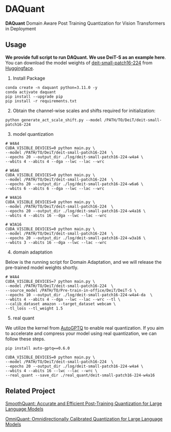 # DAQuant

**DAQuant** Domain Aware Post Training Quantization for Vision Transformers in Deployment

## Usage
**We provide full script to run DAQuant. We use DeiT-S as an example here**. You can download the model weights of [deit-small-patch16-224](https://huggingface.co/facebook/deit-small-patch16-224) from [Huggingface](https://huggingface.co/).
1. Install Package
```
conda create -n daquant python=3.11.0 -y
conda activate daquant
pip install --upgrade pip  
pip install -r requirements.txt
```

2. Obtain the channel-wise scales and shifts required for initialization:

```
python generate_act_scale_shift.py --model /PATH/TO/DeiT/deit-small-patch16-224
```

3. model quantization
```
# W4A4 
CUDA_VISIBLE_DEVICES=0 python main.py \
--model /PATH/TO/DeiT/deit-small-patch16-224  \
--epochs 20 --output_dir ./log/deit-small-patch16-224-w4a4 \
--wbits 4 --abits 4 --dga --lwc --lac --wrc

# W6A6
CUDA_VISIBLE_DEVICES=0 python main.py \
--model /PATH/TO/DeiT/deit-small-patch16-224  \
--epochs 20 --output_dir ./log/deit-small-patch16-224-w6a6 \
--wbits 6 --abits 6 --dga --lwc --lac --wrc

# W4A16
CUDA_VISIBLE_DEVICES=0 python main.py \
--model /PATH/TO/DeiT/deit-small-patch16-224  \
--epochs 20 --output_dir ./log/deit-small-patch16-224-w4a16 \
--wbits 4 --abits 16 --dga --lwc --lac --wrc

# W3A16
CUDA_VISIBLE_DEVICES=0 python main.py \
--model /PATH/TO/DeiT/deit-small-patch16-224  \
--epochs 20 --output_dir ./log/deit-small-patch16-224-w3a16 \
--wbits 3 --abits 16 --dga --lwc --lac --wrc
```

4. domain adaptation

Below is the running script for Domain Adaptation, and we will release the pre-trained model weights shortly.
```
# W4A4
CUDA_VISIBLE_DEVICES=7 python main.py \
--model /PATH/TO/DeiT/deit-small-patch16-224  \
--source_model /PATH/TO/Pre-train-in-office/DeiT/DeiT-S \
--epochs 10 --output_dir ./log/deit-small-patch16-224-w4a4-da  \
--wbits 4 --abits 4 --dga --lwc --lac --wrc --tl \
--calib_dataset amazon --target_dataset webcam \
--tl_loss --tl_weight 1.5

```

5. real quant

We utilize the kernel from [AutoGPTQ](https://github.com/AutoGPTQ/AutoGPTQ) to enable real quantization. If you aim to accelerate and compress your model using real quantization, we can follow these steps.
```
pip install auto-gptq==0.6.0

CUDA_VISIBLE_DEVICES=0 python main.py \
--model /PATH/TO/DeiT/deit-small-patch16-224  \
--epochs 20 --output_dir ./log/deit-small-patch16-224-w4a4 \
--wbits 4 --abits 16 --lwc --lac --wrc \
--real_quant --save_dir ./real_quant/deit-small-patch16-224-w4a16
```

## Related Project
[SmoothQuant: Accurate and Efficient Post-Training Quantization for Large Language Models](https://github.com/mit-han-lab/smoothquant)

[OmniQuant: Omnidirectionally Calibrated Quantization for Large Language Models](https://github.com/OpenGVLab/OmniQuant.git)
